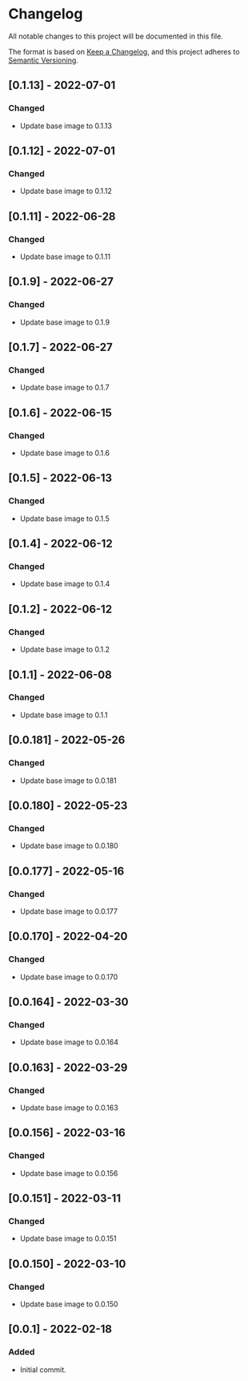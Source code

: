 # Changelog
All notable changes to this project will be documented in this file.

The format is based on [Keep a Changelog](https://keepachangelog.com/en/1.0.0/),
and this project adheres to [Semantic Versioning](https://semver.org/spec/v2.0.0.html).

## [0.1.13] - 2022-07-01
### Changed
- Update base image to 0.1.13

## [0.1.12] - 2022-07-01
### Changed
- Update base image to 0.1.12

## [0.1.11] - 2022-06-28
### Changed
- Update base image to 0.1.11

## [0.1.9] - 2022-06-27
### Changed
- Update base image to 0.1.9

## [0.1.7] - 2022-06-27
### Changed
- Update base image to 0.1.7

## [0.1.6] - 2022-06-15
### Changed
- Update base image to 0.1.6

## [0.1.5] - 2022-06-13
### Changed
- Update base image to 0.1.5

## [0.1.4] - 2022-06-12
### Changed
- Update base image to 0.1.4

## [0.1.2] - 2022-06-12
### Changed
- Update base image to 0.1.2

## [0.1.1] - 2022-06-08
### Changed
- Update base image to 0.1.1

## [0.0.181] - 2022-05-26
### Changed
- Update base image to 0.0.181

## [0.0.180] - 2022-05-23
### Changed
- Update base image to 0.0.180

## [0.0.177] - 2022-05-16
### Changed
- Update base image to 0.0.177

## [0.0.170] - 2022-04-20
### Changed
- Update base image to 0.0.170

## [0.0.164] - 2022-03-30
### Changed
- Update base image to 0.0.164

## [0.0.163] - 2022-03-29
### Changed
- Update base image to 0.0.163

## [0.0.156] - 2022-03-16
### Changed
- Update base image to 0.0.156

## [0.0.151] - 2022-03-11
### Changed
- Update base image to 0.0.151

## [0.0.150] - 2022-03-10
### Changed
- Update base image to 0.0.150

## [0.0.1] - 2022-02-18
### Added
- Initial commit.

